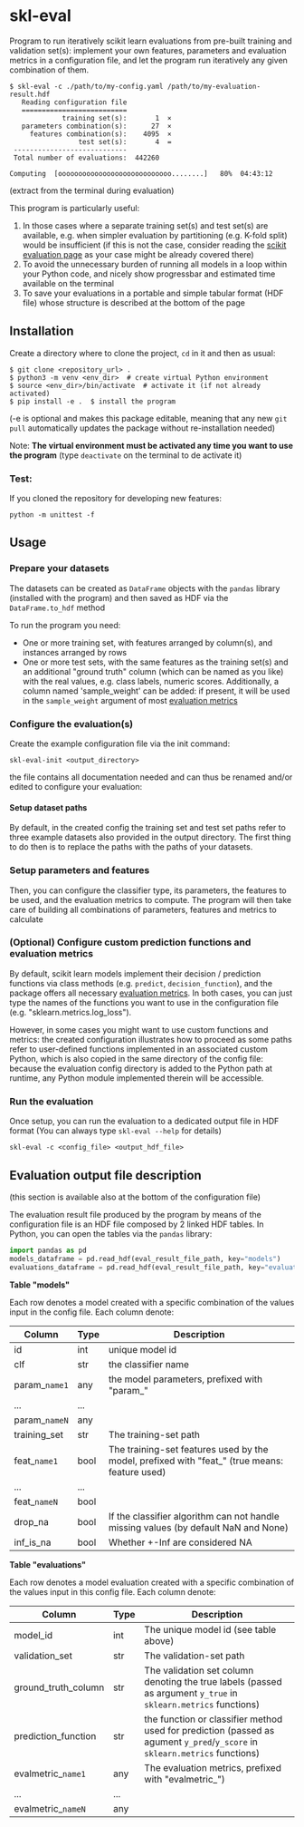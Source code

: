 # skl-eval
Program to run iteratively scikit learn evaluations from pre-built
training and validation set(s): implement your own features, parameters 
and evaluation metrics in a configuration file, and let the program run 
iteratively any given combination of them. 

<!--
user@mymachine:~/mydir$ (PYTHONPATH=. ./.env/bin/python ./sdaas_eval/evaluate.py -c ./sdaas_eval/eval_configs/evalconfig.yaml /home/me/sdaas_eval_data/accelerometers2.eval.hdf)
-->

```console
$ skl-eval -c ./path/to/my-config.yaml /path/to/my-evaluation-result.hdf
   Reading configuration file
   ==========================
             training set(s):       1  ×
   parameters combination(s):      27  ×
     features combination(s):    4095  ×
                 test set(s):       4  =
 ----------------------------
 Total number of evaluations:  442260

Computing  [oooooooooooooooooooooooooooo........]   80%  04:43:12
```
(extract from the terminal during evaluation)

This program is particularly useful: 
 1. In those cases where a separate training set(s) and test set(s) are 
    available, e.g. when simpler evaluation by partitioning 
    (e.g. K-fold split) would be insufficient (if this is not the case,
    consider reading the [scikit evaluation page](https://scikit-learn.org/stable/modules/model_evaluation.html)
    as your case might be already covered there)
 2. To avoid the unnecessary burden of running all models in a loop
    within your Python code, and nicely show progressbar and estimated
    time available on the terminal
 3. To save your evaluations in a portable and simple tabular format
    (HDF file) whose structure is described at the bottom of the page


## Installation

Create a directory where to clone the project, `cd` in it and then
as usual:

```console
$ git clone <repository_url> .
$ python3 -m venv <env_dir>  # create virtual Python environment
$ source <env_dir>/bin/activate  # activate it (if not already activated)
$ pip install -e .  $ install the program
```
(-e is optional  and makes this package editable, meaning that any new 
`git pull` automatically updates the package without re-installation needed)

Note: **The virtual environment must be activated any time you want to use 
the program** (type `deactivate` on the terminal to de activate it)


### Test:

If you cloned the repository for developing new features:

```console
python -m unittest -f
```

## Usage

### Prepare your datasets

The datasets can be created as `DataFrame` objects with the `pandas` library
(installed with the  program) and then saved as HDF via the `DataFrame.to_hdf`
method

To run the program you need:

- One or more training set, with features arranged by column(s), and 
  instances arranged by rows
- One or more test sets, with the same features as the training set(s) and
  an additional "ground truth" column (which can be named as you like) 
  with the real values, e.g. class labels,  numeric scores. 
  Additionally, a column named 'sample_weight' can be added: if present, 
  it will be used in the `sample_weight` argument of most [evaluation
  metrics](https://scikit-learn.org/stable/modules/model_evaluation.html)
  

### Configure the evaluation(s)
Create the example configuration file via the init command:
```console
skl-eval-init <output_directory>
```
the file contains all documentation needed and can thus
be renamed and/or edited to configure your evaluation:

#### Setup dataset paths

By default, in the created config the training set and test set paths
refer to three example datasets also provided in the output directory.
The first thing to do then is to replace the paths with the paths of your 
datasets.


### Setup parameters and features

Then, you can configure the classifier type, its parameters,
the features to be used, and the evaluation metrics to compute. 
The program will then take care of building all combinations of 
parameters, features and metrics to calculate


### (Optional) Configure custom prediction functions and evaluation metrics
 
By default, scikit learn models implement their decision / prediction
functions via class methods (e.g. `predict`, `decision_function`), and
the package offers all necessary [evaluation metrics](https://scikit-learn.org/stable/modules/model_evaluation.html). 
In both cases, you can just type the names of the functions you want to use
in the configuration file (e.g. "sklearn.metrics.log_loss").

However, in some cases you might want to use custom functions and metrics: 
the created configuration illustrates how to proceed as some paths refer
to user-defined functions implemented in an associated custom Python, which
is also copied in the same directory of the config file: because the evaluation 
config directory is added to the Python path at runtime, any Python module
implemented therein will be accessible.


### Run the evaluation

Once setup, you can run the evaluation to a dedicated output file in HDF format
(You can always type `skl-eval --help` for details)
```console
skl-eval -c <config_file> <output_hdf_file>
```

## Evaluation output file description

(this section is available also at the bottom of the configuration file)

<!-- DEVELOPERS NOTE: when modifying the Evaluation output file description,
it is recommended to modify it here and then copy/paste this section at the
bottom of data/evalconfig.yaml -->

The evaluation result file produced by the program by means of the
configuration file is an HDF file composed by 2 linked HDF tables. In Python,
you can open the tables via the `pandas` library:

```python
import pandas as pd
models_dataframe = pd.read_hdf(eval_result_file_path, key="models")
evaluations_dataframe = pd.read_hdf(eval_result_file_path, key="evaluations")
```

**Table "models"**

Each row denotes a model created with a specific combination of the values
input in the config file. Each column denote:

| Column        | Type | Description                                        |
|---------------|------|----------------------------------------------------|
| id            | int  | unique model id                                    |
| clf           | str  | the classifier name                                |
| param_`name1` | any  | the model parameters, prefixed with "param_"       |
| ...           | ...  |                                                    |
| param_`nameN` | any  |                                                    |
| training_set  | str  | The training-set path         |
| feat_`name1`  | bool | The training-set features used by the model, prefixed with "feat_" (true means: feature used) |
| ...           | ...  |                                                    |
| feat_`nameN`  | bool |                                                    |
| drop_na       | bool | If the classifier algorithm can not handle missing values (by default NaN and None) |
| inf_is_na     | bool | Whether +-Inf are considered NA                    |


**Table "evaluations"**

Each row denotes a model evaluation created with a specific combination of
the values input in this config file. Each column denote:

| Column               | Type | Description                                 |
|----------------------|------|---------------------------------------------|
| model_id             | int  | The unique model id (see table above)       |
| validation_set       | str  | The validation-set path                     |
| ground_truth_column  | str  | The validation set column denoting the true labels (passed as argument `y_true` in `sklearn.metrics` functions) |
| prediction_function  | str  | the function or classifier method used for prediction (passed as agument `y_pred`/`y_score` in `sklearn.metrics` functions) |
| evalmetric_`name1`   | any  | The evaluation metrics, prefixed with "evalmetric_") |
| ...                  | ...  |                                             |
| evalmetric_`nameN`   | any  |                                             |
